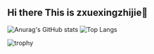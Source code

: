 ## Hi there This is zxuexingzhijie👋

![Anurag's GitHub stats](https://github-readme-stats.vercel.app/api?username=zxuexingzhijie) ![Top Langs](https://github-readme-stats.vercel.app/api/top-langs/?username=zxuexingzhijie)


![trophy](https://github-profile-trophy.vercel.app/?username=zxuexingzhijie)




